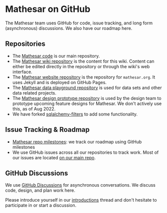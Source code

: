 # Mathesar on GitHub

The Mathesar team uses GitHub for code, issue tracking, and long form (asynchronous) discussions. We also have our roadmap here.

## Repositories

- The [Mathesar code](https://github.com/mathesar-foundation/mathesar) is our main repository.
- The [Mathesar wiki repository](https://github.com/mathesar-foundation/mathesar-wiki) is the content for this wiki. Content can either be edited directly in the repository or through the wiki's web interface.
- The [Mathesar website repository](https://github.com/mathesar-foundation/mathesar-website) is the repository for `mathesar.org`. It uses Jekyll and is deployed on GitHub Pages.
- The [Mathesar data playground repository](https://github.com/mathesar-foundation/mathesar-data-playground) is used for data sets and other data related projects.
- The [Mathesar design prototype repository](https://github.com/mathesar-foundation/mathesar-design) is used by the design team to prototype upcoming feature designs for Mathesar. We don't actively use this, as of Aug 2022.
- We have forked [sqlalchemy-filters](https://github.com/mathesar-foundation/sqlalchemy-filters) to add some functionality.

## Issue Tracking & Roadmap

- [Mathesar repo milestones](https://github.com/mathesar-foundation/mathesar/milestones?direction=asc&sort=due_date&state=open):  we track our roadmap using GitHub milestones
- We use GitHub issues across all our repositories to track work. Most of our issues are located [on our main repo](https://github.com/mathesar-foundation/mathesar/issues).

## GitHub Discussions

We use [GitHub Discussions](https://github.com/mathesar-foundation/mathesar/discussions) for asynchronous conversations. We discuss code, design, and plan work here.

Please introduce yourself in our [introductions](https://github.com/mathesar-foundation/mathesar/discussions/1) thread and don't hesitate to participate in or start a discussion.
